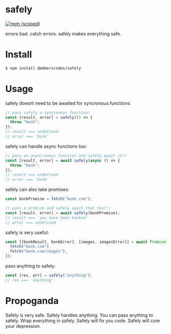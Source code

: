 # safely

[![npm (scoped)](https://img.shields.io/npm/v/@emberscodes/safely)](https://github.com/nomisaur/safely)

errors bad. catch errors. safely makes everything safe.

# Install

```bash
$ npm install @emberscodes/safely
```

# Usage

safely doesnt need to be awaited for syncronous functions:

```javascript
// pass safely a syncronous function!
const [result, error] = safely(() => {
  throw "bonk";
});
// result === undefined
// error === 'bonk'
```

safely can handle async functions too:

```javascript
// pass an asyncronous function and safely await it!!
const [result, error] = await safely(async () => {
  throw "bonk";
});
// result === undefined
// error === 'bonk'
```

safely can also take promises:

```javascript
const bonkPromise = fetch("bonk.com");

// pass a promise and safely await that too!!!
const [result, error] = await safely(bonkPromise);
// result === 'you have been bonked'
// error === undefined
```

safely is very useful:

```javascript
const [[bonkResult, bonkError], [images, imagesError]] = await Promise.all([
  fetch("bonk.com"),
  fetch("bonk.com/images"),
]);
```

pass anything to safely:

```javascript
const [res, err] = safely("anything");
// res === 'anything'
```

# Propoganda

Safely is very safe. Safely handles anything. You can pass anything to safely. Wrap everything in safely. Safely will fix you code. Safely will cure your depression.
